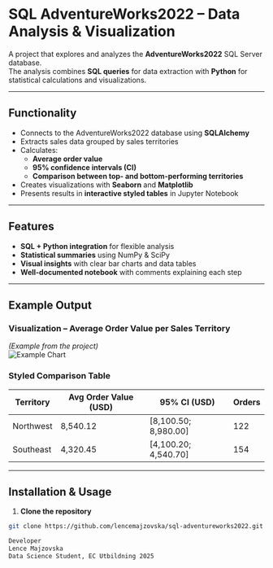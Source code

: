 # SQL AdventureWorks2022 – Data Analysis & Visualization

A project that explores and analyzes the **AdventureWorks2022** SQL Server database.  
The analysis combines **SQL queries** for data extraction with **Python** for statistical calculations and visualizations.

---

## Functionality

- Connects to the AdventureWorks2022 database using **SQLAlchemy**
- Extracts sales data grouped by sales territories
- Calculates:
  - **Average order value**
  - **95% confidence intervals (CI)**
  - **Comparison between top- and bottom-performing territories**
- Creates visualizations with **Seaborn** and **Matplotlib**
- Presents results in **interactive styled tables** in Jupyter Notebook

---

## Features

- **SQL + Python integration** for flexible analysis  
- **Statistical summaries** using NumPy & SciPy  
- **Visual insights** with clear bar charts and data tables  
- **Well-documented notebook** with comments explaining each step  

---

## Example Output

### Visualization – Average Order Value per Sales Territory
*(Example from the project)*  
![Example Chart](docs/example_plot.png)

### Styled Comparison Table
| Territory      | Avg Order Value (USD) | 95% CI (USD)         | Orders |
|----------------|-----------------------|----------------------|--------|
| Northwest      | 8,540.12               | [8,100.50; 8,980.00] |  122   |
| Southeast      | 4,320.45               | [4,100.20; 4,540.70] |  154   |

---

## Installation & Usage

1. **Clone the repository**
```bash
git clone https://github.com/lencemajzovska/sql-adventureworks2022.git

Developer
Lence Majzovska
Data Science Student, EC Utbildning 2025
